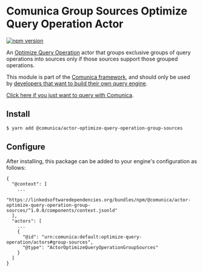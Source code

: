 # Comunica Group Sources Optimize Query Operation Actor

[![npm version](https://badge.fury.io/js/%40comunica%2Factor-optimize-query-operation-group-sources.svg)](https://www.npmjs.com/package/@comunica/actor-optimize-query-operation-group-sources)

An [Optimize Query Operation](https://github.com/comunica/comunica/tree/master/packages/bus-optimize-query-operation) actor
that groups exclusive groups of query operations into sources only if those sources support those grouped operations.

This module is part of the [Comunica framework](https://github.com/comunica/comunica),
and should only be used by [developers that want to build their own query engine](https://comunica.dev/docs/modify/).

[Click here if you just want to query with Comunica](https://comunica.dev/docs/query/).

## Install

```bash
$ yarn add @comunica/actor-optimize-query-operation-group-sources
```

## Configure

After installing, this package can be added to your engine's configuration as follows:
```text
{
  "@context": [
    ...
    "https://linkedsoftwaredependencies.org/bundles/npm/@comunica/actor-optimize-query-operation-group-sources/^1.0.0/components/context.jsonld"
  ],
  "actors": [
    ...
    {
      "@id": "urn:comunica:default:optimize-query-operation/actors#group-sources",
      "@type": "ActorOptimizeQueryOperationGroupSources"
    }
  ]
}
```
